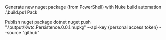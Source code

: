 Generate new nuget package (from PowerShell) with Nuke build automation
.\build.ps1 Pack

Publish nuget package
dotnet nuget push ".\output\Kwtc.Persistence.0.0.1.nupkg" --api-key {personal access token} --source "github"